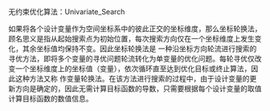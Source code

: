无约束优化算法：Univariate_Search

如果将各个设计变量作为空间坐标系中的彼此正交的坐标维度，那么坐标轮换法，顾名思义是指从起始搜索点为初始位置，每次搜索方向仅在一个坐标维度上发生变化，其余坐标值均保持不变。因此坐标轮换法是
一种沿坐标方向轮流进行搜索的寻优方法，即将多个变量的寻优问题轮流转化为单变量的优化问题。每轮寻优仅改变一个坐标维度上的坐标值（变量），依次循环直至达到优化目标或终止算法，因此这种方法又称
作变量轮换法。在该方法进行搜索的过程中，由于设计变量的更新方向是确定的，因此无需计算目标函数的导数，只需要根据每个设计变量的取值计算目标函数的数值信息。
